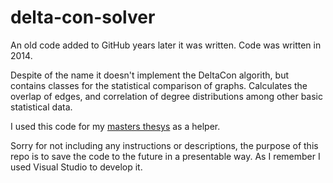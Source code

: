 # delta-con-solver

An old code added to GitHub years later it was written. Code was written in 2014.

Despite of the name it doesn't implement the DeltaCon algorith, but contains classes for the statistical comparison of graphs. Calculates the overlap of edges, and correlation of degree distributions among other basic statistical data.

I used this code for my [masters thesys](http://adamrudolf.web.elte.hu/MSc_szakdolgozat.pdf) as a helper.

Sorry for not including any instructions or descriptions, the purpose of this repo is to save the code to the future in a presentable way. As I remember I used Visual Studio to develop it.
